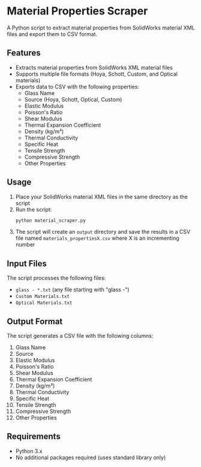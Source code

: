 # Material Properties Scraper

A Python script to extract material properties from SolidWorks material XML files and export them to CSV format.

## Features

- Extracts material properties from SolidWorks XML material files
- Supports multiple file formats (Hoya, Schott, Custom, and Optical materials)
- Exports data to CSV with the following properties:
  - Glass Name
  - Source (Hoya, Schott, Optical, Custom)
  - Elastic Modulus
  - Poisson's Ratio
  - Shear Modulus
  - Thermal Expansion Coefficient
  - Density (kg/m³)
  - Thermal Conductivity
  - Specific Heat
  - Tensile Strength
  - Compressive Strength
  - Other Properties

## Usage

1. Place your SolidWorks material XML files in the same directory as the script
2. Run the script:
   ```bash
   python material_scraper.py
   ```
3. The script will create an `output` directory and save the results in a CSV file named `materials_propertiesX.csv` where X is an incrementing number

## Input Files

The script processes the following files:
- `glass - *.txt` (any file starting with "glass -")
- `Custom Materials.txt`
- `Optical Materials.txt`

## Output Format

The script generates a CSV file with the following columns:
1. Glass Name
2. Source
3. Elastic Modulus
4. Poisson's Ratio
5. Shear Modulus
6. Thermal Expansion Coefficient
7. Density (kg/m³)
8. Thermal Conductivity
9. Specific Heat
10. Tensile Strength
11. Compressive Strength
12. Other Properties

## Requirements

- Python 3.x
- No additional packages required (uses standard library only)